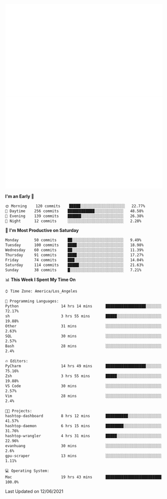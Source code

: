 <a href="https://github.com/jstrieb/github-stats">
 
![](https://github.com/evanhuang117/github-stats/blob/master/generated/overview.svg)
![](https://github.com/evanhuang117/github-stats/blob/master/generated/languages.svg)

</a>

<!--START_SECTION:waka-->
**I'm an Early 🐤** 

```text
🌞 Morning    120 commits    █████░░░░░░░░░░░░░░░░░░░░   22.77% 
🌆 Daytime    256 commits    ████████████░░░░░░░░░░░░░   48.58% 
🌃 Evening    139 commits    ██████░░░░░░░░░░░░░░░░░░░   26.38% 
🌙 Night      12 commits     ░░░░░░░░░░░░░░░░░░░░░░░░░   2.28%

```
📅 **I'm Most Productive on Saturday** 

```text
Monday       50 commits     ██░░░░░░░░░░░░░░░░░░░░░░░   9.49% 
Tuesday      100 commits    ████░░░░░░░░░░░░░░░░░░░░░   18.98% 
Wednesday    60 commits     ██░░░░░░░░░░░░░░░░░░░░░░░   11.39% 
Thursday     91 commits     ████░░░░░░░░░░░░░░░░░░░░░   17.27% 
Friday       74 commits     ███░░░░░░░░░░░░░░░░░░░░░░   14.04% 
Saturday     114 commits    █████░░░░░░░░░░░░░░░░░░░░   21.63% 
Sunday       38 commits     █░░░░░░░░░░░░░░░░░░░░░░░░   7.21%

```


📊 **This Week I Spent My Time On** 

```text
⌚︎ Time Zone: America/Los_Angeles

💬 Programming Languages: 
Python                   14 hrs 14 mins      ██████████████████░░░░░░░   72.17% 
sh                       3 hrs 55 mins       █████░░░░░░░░░░░░░░░░░░░░   19.88% 
Other                    31 mins             ░░░░░░░░░░░░░░░░░░░░░░░░░   2.63% 
SQL                      30 mins             ░░░░░░░░░░░░░░░░░░░░░░░░░   2.57% 
Bash                     28 mins             ░░░░░░░░░░░░░░░░░░░░░░░░░   2.4%

🔥 Editors: 
PyCharm                  14 hrs 49 mins      ██████████████████░░░░░░░   75.16% 
Zsh                      3 hrs 55 mins       █████░░░░░░░░░░░░░░░░░░░░   19.88% 
VS Code                  30 mins             ░░░░░░░░░░░░░░░░░░░░░░░░░   2.57% 
Vim                      28 mins             ░░░░░░░░░░░░░░░░░░░░░░░░░   2.4%

🐱‍💻 Projects: 
hashtop-dashboard        8 hrs 12 mins       ██████████░░░░░░░░░░░░░░░   41.57% 
hashtop-daemon           6 hrs 15 mins       ████████░░░░░░░░░░░░░░░░░   31.76% 
hashtop-wrangler         4 hrs 31 mins       █████░░░░░░░░░░░░░░░░░░░░   22.96% 
evanhuang                30 mins             ░░░░░░░░░░░░░░░░░░░░░░░░░   2.6% 
gpu-scraper              13 mins             ░░░░░░░░░░░░░░░░░░░░░░░░░   1.11%

💻 Operating System: 
Mac                      19 hrs 43 mins      █████████████████████████   100.0%

```


 Last Updated on 12/06/2021
<!--END_SECTION:waka-->

